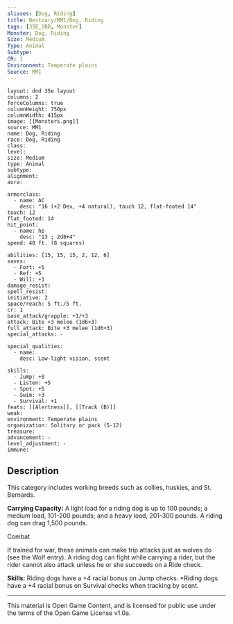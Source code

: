 ```yaml
---
aliases: [Dog, Riding]
title: Bestiary/MM1/Dog, Riding
tags: [35E_SRD, Monster]
Monster: Dog, Riding
Size: Medium
Type: Animal
Subtype: 
CR: 1
Environnent: Temperate plains
Source: MM1
---
```


```statblock
layout: dnd 35e layout
columns: 2
forceColumns: true
columnHeight: 750px
columnWidth: 415px
image: [[Monsters.png]]
source: MM1
name: Dog, Riding
race: Dog, Riding
class: 
level: 
size: Medium
type: Animal
subtype: 
alignment: 
aura: 

armorclass:
  - name: AC
    desc: "16 (+2 Dex, +4 natural), touch 12, flat-footed 14"
touch: 12
flat_footed: 14
hit_point:
  - name: hp
    desc: "13 ; 2d8+4"
speed: 40 ft. (8 squares)

abilities: [15, 15, 15, 2, 12, 6]
saves:
  - Fort: +5
  - Ref: +5
  - Will: +1
damage_resist: 
spell_resist: 
initiative: 2
space/reach: 5 ft./5 ft.
cr: 1
base_attack/grapple: +1/+3
attack: Bite +3 melee (1d6+3)
full_attack: Bite +3 melee (1d6+3)
special_attacks: -

special_qualities:
  - name: 
    desc: Low-light vision, scent

skills:
  - Jump: +8
  - Listen: +5
  - Spot: +5
  - Swim: +3
  - Survival: +1
feats: [[Alertness]], [[Track (B)]]
weak: 
environment: Temperate plains
organization: Solitary or pack (5-12)
treasure: 
advancement: -
level_adjustment: -
immune: 
```

## Description

<p>This category includes working breeds such as collies, huskies, and St. Bernards.</p>
<p>
            <b>Carrying Capacity:</b> A light load for a riding dog is up to 100 pounds; a medium load, 101-200 pounds; and a heavy load, 201-300 pounds. A riding dog can drag 1,500 pounds.</p>
<p>Combat</p>
<p>If trained for war, these animals can make trip attacks just as wolves do (see the Wolf entry). A riding dog can fight while carrying a rider, but the rider cannot also attack unless he or she succeeds on a Ride check.</p>
<p>
            <b>Skills:</b> Riding dogs have a +4 racial bonus on Jump checks. *Riding dogs have a +4 racial bonus on Survival checks when tracking by scent.</p>

---

This material is Open Game Content, and is licensed for public use under
the terms of the Open Game License v1.0a.
